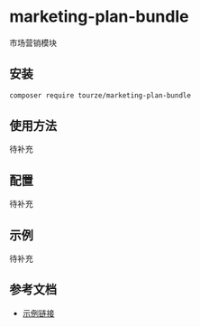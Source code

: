 # marketing-plan-bundle

市场营销模块

## 安装

```bash
composer require tourze/marketing-plan-bundle
```

## 使用方法

待补充

## 配置

待补充

## 示例

待补充

## 参考文档

- [示例链接](https://example.com)
